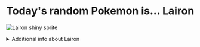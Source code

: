 # Today's random Pokemon is... Lairon

![Lairon shiny sprite](https://raw.githubusercontent.com/PokeAPI/sprites/master/sprites/pokemon/shiny/305.png)

<details>
<summary>Additional info about Lairon</summary>

| srpite type | image |
|------|------|
| back_default | ![Lairon back_default sprite](https://raw.githubusercontent.com/PokeAPI/sprites/master/sprites/pokemon/back/305.png) |
| back_shiny | ![Lairon back_shiny sprite](https://raw.githubusercontent.com/PokeAPI/sprites/master/sprites/pokemon/back/shiny/305.png) |
| front_default | ![Lairon front_default sprite](https://raw.githubusercontent.com/PokeAPI/sprites/master/sprites/pokemon/305.png) | </details>